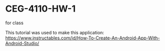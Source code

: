 # CEG-4110-HW-1
for class

This tutorial was used to make this application: https://www.instructables.com/id/How-To-Create-An-Android-App-With-Android-Studio/
